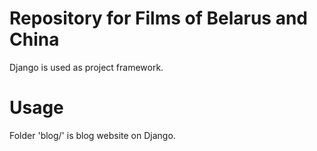 # Repository for Films of Belarus and China

Django is used as project framework.

# Usage

Folder 'blog/' is blog website on Django.
